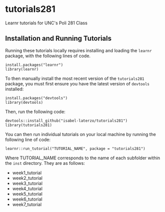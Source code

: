 # tutorials281
Learnr tutorials for UNC's Poli 281 Class

## Installation and Running Tutorials
Running these tutorials locally requires installing and loading the `learnr` package, with the following lines of code.

```{r}
install.packages("learnr")
library(learnr)
```

To then manually install the most recent version of the `tutorials281` package, you must first ensure you have the latest version of `devtools` installed:

```{r}
install.packages("devtools")
library(devtools)
```
Then, run the following code:

```{r}
devtools::install_github("isabel-laterzo/tutorials281")
library(tutorials281)
```
You can then run individual tutorials on your local machine by running the following line of code:

```{r}
learnr::run_tutorial("TUTORIAL_NAME", package = "tutorials281")
```
Where TUTORIAL_NAME corresponds to the name of each subfolder within the `inst` directory. They are as follows:

* week1_tutorial
* week2_tutorial
* week3_tutorial
* week4_tutorial
* week5_tutorial
* week6_tutorial
* week7_tutorial

